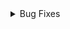 <details>
  
  <summary>Bug Fixes</summary>
  &#10240;
  
#### [Better Armor Tooltip](https://www.nexusmods.com/cyberpunk2077/mods/9706) by [rmk1234](https://www.nexusmods.com/cyberpunk2077/users/84555803)

Fixes the armor tooltip in the Cyberware menu to be factually correct and show your current damage reduction from armor rather than a theoretical maximum

#### [Database Fixes](https://www.nexusmods.com/cyberpunk2077/mods/10636) by [MerseyRockoff](https://www.nexusmods.com/cyberpunk2077/users/56064207)

Fixes and restores many database and journal entries not activating correctly

#### [Disable W-S Keys To Select Dialogue Options](https://www.nexusmods.com/cyberpunk2077/mods/9799) by [K4DAV3R](https://www.nexusmods.com/cyberpunk2077/users/57310307)

Disables using the W and S keys for dialogue selection to avoid mistakes while driving or moving
  
  &#10240;
  
</details>
